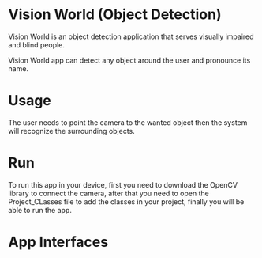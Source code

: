 # Vision World (Object Detection)

Vision World is an object detection application that serves visually impaired and blind people.

Vision World app can detect any object around the user and pronounce its name.


# Usage

The user needs to point the camera to the wanted object then the system will recognize the surrounding objects.


# Run

To run this app in your device, first you need to download the OpenCV library to connect the camera, after that you need to open the Project_CLasses file to add the classes in your project, finally you will be able to run the app.


# App Interfaces







